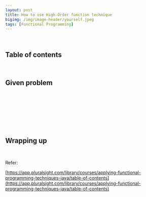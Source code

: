 ```yaml
---
layout: post
title: How to use High-Order function technique
bigimg: /img/image-header/yourself.jpeg
tags: [Functional Programming]
---
```





<br>

## Table of contents





<br>

## Given problem






<br>

## 






<br>

## 





<br>

## Wrapping up




<br>

Refer:

[https://app.pluralsight.com/library/courses/applying-functional-programming-techniques-java/table-of-contents](https://app.pluralsight.com/library/courses/applying-functional-programming-techniques-java/table-of-contents)